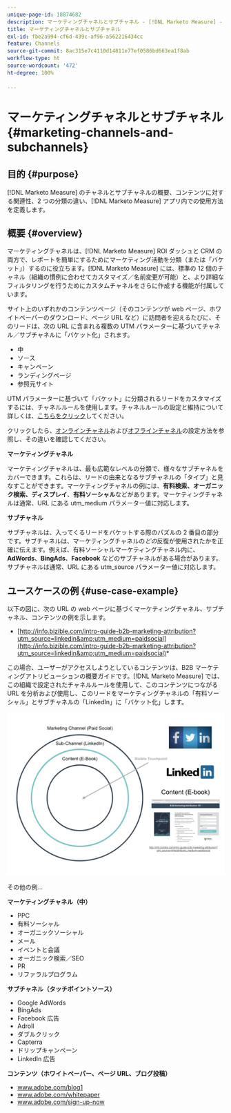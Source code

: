 ```yaml
---
unique-page-id: 18874682
description: マーケティングチャネルとサブチャネル - [!DNL Marketo Measure] - 製品ドキュメント
title: マーケティングチャネルとサブチャネル
exl-id: fbe2a994-cf6d-439c-af96-a562216434cc
feature: Channels
source-git-commit: 8ac315e7c4110d14811e77ef0586bd663ea1f8ab
workflow-type: ht
source-wordcount: '472'
ht-degree: 100%

---
```


# マーケティングチャネルとサブチャネル {#marketing-channels-and-subchannels}

## 目的 {#purpose}

[!DNL Marketo Measure] のチャネルとサブチャネルの概要、コンテンツに対する関連性、2 つの分類の違い、[!DNL Marketo Measure] アプリ内での使用方法を定義します。

## 概要 {#overview}

マーケティングチャネルは、[!DNL Marketo Measure] ROI ダッシュと CRM の両方で、レポートを簡単にするためにマーケティング活動を分類（または「バケット」）するのに役立ちます。[!DNL Marketo Measure] には、標準の 12 個のチャネル（組織の慣例に合わせてカスタマイズ／名前変更が可能）と、より詳細なフィルタリングを行うためにカスタムチャネルをさらに作成する機能が付属しています。

サイト上のいずれかのコンテンツページ（そのコンテンツが web ページ、ホワイトペーパーのダウンロード、ページ URL など）に訪問者を迎えるたびに、そのリードは、次の URL に含まれる複数の UTM パラメーターに基づいてチャネル／サブチャネルに「バケット化」されます。

* 中
* ソース
* キャンペーン
* ランディングページ
* 参照元サイト

UTM パラメーターに基づいて「バケット」に分類されるリードをカスタマイズするには、チャネルルールを使用します。チャネルルールの設定と維持について詳しくは、[こちらをクリック](/help/channel-tracking-and-setup/online-channels/online-custom-channel-setup.md)してください。

クリックしたら、[オンラインチャネル](/help/channel-tracking-and-setup/online-channels/online-custom-channel-setup.md)および[オフラインチャネル](/help/channel-tracking-and-setup/offline-channels/offline-custom-channel-setup.md)の設定方法を参照し、その違いを確認してください。

**マーケティングチャネル**

マーケティングチャネルは、最も広範なレベルの分類で、様々なサブチャネルをカバーできます。これらは、リードの由来となるサブチャネルの「タイプ」と見なすことができます。マーケティングチャネルの例には、**有料検索、オーガニック検索、ディスプレイ**、**有料ソーシャル**&#x200B;などがあります。マーケティングチャネルは通常、URL にある utm_medium パラメーター値に対応します。

**サブチャネル**

サブチャネルは、入ってくるリードをバケットする際のパズルの 2 番目の部分です。サブチャネルは、マーケティングチャネルの&#x200B;_どの_&#x200B;反復が使用されたかを正確に伝えます。例えば、有料ソーシャルマーケティングチャネル内に、**AdWords**、**BingAds**、**Facebook** などのサブチャネルがある場合があります。サブチャネルは通常、URL にある utm_source パラメーター値に対応します。

## ユースケースの例 {#use-case-example}

以下の図に、次の URL の web ページに基づくマーケティングチャネル、サブチャネル、コンテンツの例を示します。

* [http://info.bizible.com/intro-guide-b2b-marketing-attribution?utm_source=linkedin&amp;utm_medium=paidsocial](http://info.bizible.com/intro-guide-b2b-marketing-attribution?utm_source=linkedin&amp;utm_medium=paidsocial)*

この場合、ユーザーがアクセスしようとしているコンテンツは、B2B マーケティングアトリビューションの概要ガイドです。[!DNL Marketo Measure] では、この組織で設定されたチャネルルールを使用して、このコンテンツにつながる URL を分析および使用し、このリードをマーケティングチャネルの「有料ソーシャル」とサブチャネルの「LinkedIn」に「バケット化」します。

![](assets/1.jpg)

その他の例…

**マーケティングチャネル（中）**

* PPC
* 有料ソーシャル
* オーガニックソーシャル
* メール
* イベントと会議
* オーガニック検索／SEO
* PR
* リファラルプログラム

**サブチャネル（タッチポイントソース）**

* Google AdWords
* BingAds
* Facebook 広告
* Adroll
* ダブルクリック
* Capterra
* ドリップキャンペーン
* LinkedIn 広告

**コンテンツ（ホワイトペーパー、ページ URL、ブログ投稿）**

* www.adobe.com/blog1
* www.adobe.com/whitepaper
* www.adobe.com/sign-up-now
